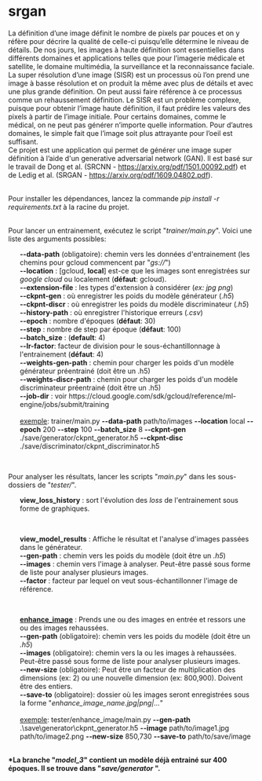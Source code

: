 # srgan

La définition d’une image définit le nombre de pixels par pouces et on y réfère pour décrire la qualité de celle-ci puisqu’elle détermine le niveau de détails. De nos jours, les images à haute définition sont essentielles dans différents domaines et applications telles que pour l’imagerie médicale et satellite, le domaine multimédia, la surveillance et la reconnaissance faciale. La super résolution d’une image (SISR) est un processus où l’on prend une image à basse résolution et on produit la même avec plus de détails et avec une plus grande définition. On peut aussi faire référence à ce processus comme un rehaussement définition. Le SISR est un problème complexe, puisque pour obtenir l’image haute définition, il faut prédire les valeurs des pixels à partir de l’image initiale. Pour certains domaines, comme le médical, on ne peut pas générer n’importe quelle information. Pour d’autres domaines, le simple fait que l’image soit plus attrayante pour l’oeil est suffisant.
<br>
Ce projet est une application qui permet de générer une image super définition à l’aide d'un generative adversarial network (GAN). Il est basé sur le travail de Dong et al. (SRCNN - https://arxiv.org/pdf/1501.00092.pdf) et de Ledig et al. (SRGAN - https://arxiv.org/pdf/1609.04802.pdf).
<br><br>

Pour installer les dépendances, lancez la commande *pip install -r requirements.txt* à la racine du projet.
<br><br>

Pour lancer un  entrainement, exécutez le script "<i>trainer/main.py</i>". Voici une liste des arguments possibles: <br>
<ul>
    <b>--data-path</b> (obligatoire): chemin vers les données d'entrainement (les chemins pour gcloud commencent par "<i>gs://</i>")<br>
    <b>--location</b> : [gcloud, <b>local</b>] est-ce que les images sont enregistrées sur <i>google cloud</i> ou localement (<b>défaut</b>: gcloud). <br>
    <b>--extension-file</b> :  les types d'extension à considérer (<i>ex: jpg png</i>)<br>
    <b>--ckpnt-gen</b> : où enregistrer les poids du modèle générateur (<i>.h5</i>)<br>
    <b>--ckpnt-discr</b> : où enregistrer les poids du modèle discriminateur (<i>.h5</i>)<br>
    <b>--history-path</b> : où enregistrer l'historique erreurs (<i>.csv</i>)<br>
    <b>--epoch</b> : nombre d'époques (<b>défaut</b>: 30) <br>
    <b>--step</b> : nombre de step par époque (<b>défaut</b>: 100) <br>
    <b>--batch_size</b> : (<b>default</b>: 4)<br>
    <b>--lr-factor</b>: facteur de division pour le sous-échantillonnage à l'entrainement (<b>défaut</b>: 4) <br>
    <b>--weights-gen-path</b> : chemin pour charger les poids d'un modèle générateur préentrainé (doit être un .h5)<br>
    <b>--weights-discr-path</b> : chemin pour charger les poids d'un modèle discriminateur préentrainé (doit être un
     .h5)<br>
     <b>--job-dir</b> : voir https://cloud.google.com/sdk/gcloud/reference/ml-engine/jobs/submit/training
     <br><br>
     <u>exemple</u>: trainer/main.py <b>--data-path</b> path/to/images <b>--location</b> local <b>--epoch</b> 200 <b>--step</b> 100 <b>--batch_size</b> 8 <b>--ckpnt-gen</b> ./save/generator/ckpnt_generator.h5
       <b>--ckpnt-disc</b> ./save/discriminator/ckpnt_discriminator.h5
</ul>
<br>

Pour analyser les résultats, lancer les scripts "<i>main.py</i>" dans les sous-dossiers de "<i>tester/</i>".
    <ul>
    <b>view_loss_history</b> : sort l'évolution des <i>loss</i> de l'entrainement sous forme de graphiques.
    </ul>
 <br>
    <ul>
    <b>view_model_results</b> : Affiche le résultat et l'analyse d'images passées dans le générateur.<br>
    <b>--gen-path</b> : chemin vers les poids du modèle (doit être un <i>.h5</i>) <br>
    <b>--images</b> : chemin vers l'image à analyser. Peut-être passé sous forme de liste pour analyser plusieurs
     images.<br>
     <b>--factor</b> : facteur par lequel on veut sous-échantillonner l'image de référence.<br>
    </ul>
 <br>
    <ul>
    <u><b>enhance_image</b></u> : Prends une ou des images en entrée et ressors une ou des images rehaussées.<br>
    <b>--gen-path</b> (obligatoire): chemin vers les poids du modèle (doit être un <i>.h5</i>) <br>
    <b>--images</b> (obligatoire): chemin vers la ou les images à rehaussées. Peut-être passé sous forme de liste pour analyser plusieurs images.<br>
    <b>--new-size</b> (obligatoire): Peut être un facteur de multiplication des dimensions (ex: 2) ou une nouvelle dimension (ex: 800,900). Doivent être des entiers.
    <br>
    <b>--save-to</b> (obligatoire): dossier où les images seront enregistrées sous la forme "<i>enhance_image_name.jpg|png|...</i>"
    <br><br>
    <u>exemple</u>: tester/enhance_image/main.py <b>--gen-path</b> .\save\generator\ckpnt_generator.h5 <b>--image</b
    > path/to/image1.jpg path/to/image2.png <b>--new-size</b> 850,730 <b>--save-to</b> path/to/save/image
    </ul>
 <br>
<b>*La branche "<i>model_3</i>" contient un modèle déjà entrainé sur 400 époques. Il se trouve dans "<i>save/generator
</i>".</b>
